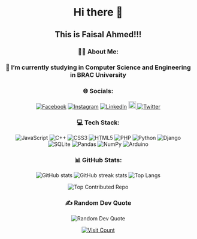 <!DOCTYPE html>
<html lang="en">
<head>
    <meta charset="UTF-8">
    <meta name="viewport" content="width=device-width, initial-scale=1.0">
</head>
<body>
    <div class="container">
        <h1 align="center">   Hi there 👋</h1>
        <h2 align="center">This is Faisal Ahmed!!!</h2>
        <h3 align="center">🙋‍♂️ About Me:</h3>
        <h3 align="center">🌱 I’m currently studying in Computer Science and Engineering in BRAC University</h3>
        <h3 align="center">🌐 Socials:</h3>
        <div class="socials">
        <p align="center">
            <a href="https://www.facebook.com/faisalahmedmahin" target="_blank"><img src="https://img.shields.io/badge/Facebook-%231877F2.svg?logo=Facebook&logoColor=white" alt="Facebook"></a>
            <a href="https://www.instagram.com/non_rt_rna/" target="_blank"><img src="https://img.shields.io/badge/Instagram-%23E4405F.svg?logo=Instagram&logoColor=white" alt="Instagram"></a>
            <a href="https://www.linkedin.com/in/faisal-ahmed-6b30a8264/" target="_blank"><img src="https://img.shields.io/badge/LinkedIn-%230077B5.svg?logo=linkedin&logoColor=white" alt="LinkedIn"></a>
            <a href="mailto:faisalrajshahi2003@gmail.com"><img src="https://img.shields.io/static/v1?message=Gmail&logo=gmail&label=&color=D14836&logoColor=white&labelColor=&style=for-the-badge" height="20" alt="GMail"</a>
            <a href="https://x.com/Faisal39621" target="_blank"><img src="https://img.shields.io/badge/Twitter-%230077B5.svg?logo=x&logoColor=white" alt="Twitter"></a>
        </p>
        </div>
        <h3 align="center">💻 Tech Stack:</h3>
        <div class="tech-stack">
        <p align="center">
            <img src="https://img.shields.io/badge/javascript-%23323330.svg?style=for-the-badge&logo=javascript&logoColor=%23F7DF1E" alt="JavaScript">
            <img src="https://img.shields.io/badge/c++-%2300599C.svg?style=for-the-badge&logo=c%2B%2B&logoColor=white" alt="C++">
            <img src="https://img.shields.io/badge/css3-%231572B6.svg?style=for-the-badge&logo=css3&logoColor=white" alt="CSS3">
            <img src="https://img.shields.io/badge/html5-%23E34F26.svg?style=for-the-badge&logo=html5&logoColor=white" alt="HTML5">
            <img src="https://img.shields.io/badge/php-%23777BB4.svg?style=for-the-badge&logo=php&logoColor=white" alt="PHP">
            <img src="https://img.shields.io/badge/python-3670A0?style=for-the-badge&logo=python&logoColor=ffdd54" alt="Python">
            <img src="https://img.shields.io/badge/django-%23092E20.svg?style=for-the-badge&logo=django&logoColor=white" alt="Django">
            <img src="https://img.shields.io/badge/sqlite-%2307405e.svg?style=for-the-badge&logo=sqlite&logoColor=white" alt="SQLite">
            <img src="https://img.shields.io/badge/pandas-%23150458.svg?style=for-the-badge&logo=pandas&logoColor=white" alt="Pandas">
            <img src="https://img.shields.io/badge/numpy-%23013243.svg?style=for-the-badge&logo=numpy&logoColor=white" alt="NumPy">
            <img src="https://img.shields.io/badge/-Arduino-00979D?style=for-the-badge&logo=Arduino&logoColor=white" alt="Arduino">
        </p>
        </div>
        <h3 align="center">📊 GitHub Stats:</h3>
        <div class="github-stats">
        <p align="center">
            <img src="https://github-readme-stats.vercel.app/api?username=faisalahmed21&show_icons=true&theme=aura_dark&hide_border=false&include_all_commits=false&count_private=false" alt="GitHub stats">
            <img src="https://github-readme-streak-stats.herokuapp.com/?user=faisalahmed21&theme=aura_dark&hide_border=false" alt="GitHub streak stats">
            <img src="https://github-readme-stats.vercel.app/api/top-langs/?username=faisalahmed21&theme=aura_dark&hide_border=false&include_all_commits=false&count_private=false&layout=pie" alt="Top Langs">
</p>
        </p>
        <p align="center">
            <img src="https://github-contributor-stats.vercel.app/api?username=FaisalAhmed21&limit=5&theme=aura_dark&combine_all_yearly_contributions=true" alt="Top Contributed Repo">
        </p>
        </div>
        <h3 align="center">✍️ Random Dev Quote</h3>
        <p align="center">
            <img src="https://quotes-github-readme.vercel.app/api?type=horizontal&theme=radical" alt="Random Dev Quote">
<!--         </p>
        <h3 align="center">😂 Random Dev Meme</h3>
        <p align="center">
            <img src="https://memer-new.vercel.app/" style="height: 400px;" alt="Random Dev Meme">
        </p> -->
        <div class="footer">
        <p align="center">
            <a href="https://visitcount.itsvg.in" target="_blank"><img src="https://visitcount.itsvg.in/api?id=FaisalAhmed21&icon=0&color=0" alt="Visit Count"></a>
        </p>
        </div>
    </div>
</body>
</html>
